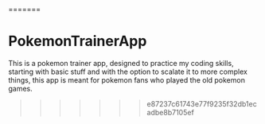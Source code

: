 =======
# PokemonTrainerApp
This is a pokemon trainer app, designed to practice my coding skills, starting with basic stuff and with the option to scalate it to more complex things, this app is meant for pokemon fans who played the old pokemon games.
>>>>>>> e87237c61743e77f9235f32db1ecadbe8b7105ef
